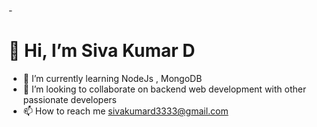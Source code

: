-<h1> 👋 Hi, I’m Siva Kumar D</h1>
- 🌱 I’m currently learning NodeJs , MongoDB
- 💞️ I’m looking to collaborate on backend web development with other passionate developers
- 📫 How to reach me sivakumard3333@gmail.com

<!---
sivad333/sivad333 is a ✨ special ✨ repository because its `README.md` (this file) appears on your GitHub profile.
You can click the Preview link to take a look at your changes.
--->
